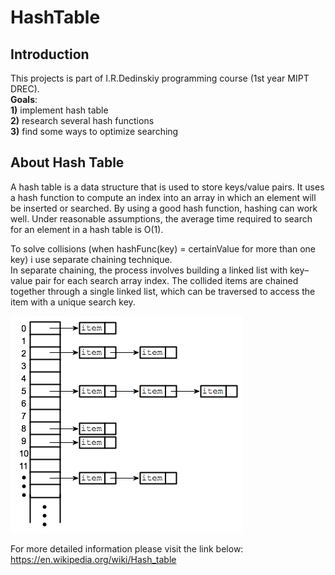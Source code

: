 # HashTable
## Introduction

This projects is part of I.R.Dedinskiy programming course (1st year MIPT DREC). \
**Goals**: \
**1)** implement hash table \
**2)** research several hash functions \
**3)** find some ways to optimize searching

## About Hash Table
A hash table is a data structure that is used to store keys/value pairs. 
It uses a hash function to compute an index into an array in which an element will be inserted or searched. By using a good hash function,
hashing can work well. Under reasonable assumptions, the average time required to search for an element in a hash table is O(1).

To solve collisions (when hashFunc(key) = certainValue for more than one key) i use separate chaining technique. \
In separate chaining, the process involves building a linked list with key–value pair for each search array index. 
The collided items are chained together through a single linked list, which can be traversed to access the item with a unique search key.

<img src="png's/hashTableExample.png">

For more detailed information please visit the link below:
https://en.wikipedia.org/wiki/Hash_table


